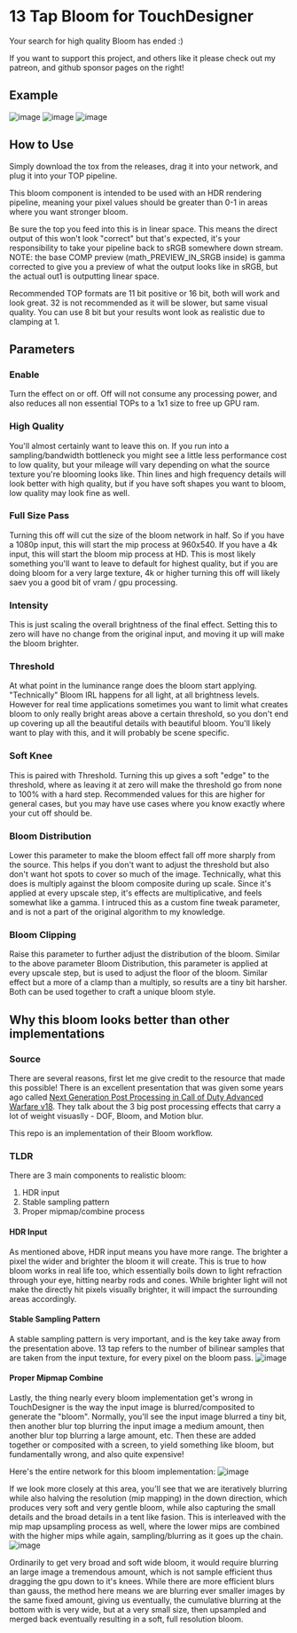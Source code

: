 # 13 Tap Bloom for TouchDesigner
Your search for high quality Bloom has ended :)

If you want to support this project, and others like it please check out my patreon, and github sponsor pages on the right!

## Example
![image](https://user-images.githubusercontent.com/10091486/235195443-0f5634a3-a2dd-4c6d-bd28-473d0fb14825.png)
![image](https://user-images.githubusercontent.com/10091486/235196563-4cc1bf15-0413-4dc0-ae02-8ff604bcc4ef.png)
![image](https://user-images.githubusercontent.com/10091486/235202365-d3cc89ed-8bf0-44d0-86d7-f17c9cab1fd8.png)


## How to Use
Simply download the tox from the releases, drag it into your network, and plug it into your TOP pipeline.

This bloom component is intended to be used with an HDR rendering pipeline, meaning your pixel values should be greater than 0-1 in areas where you want stronger bloom. 

Be sure the top you feed into this is in linear space. This means the direct output of this won't look "correct" but that's expected, it's your responsibility to take your pipeline back to sRGB somewhere down stream. NOTE: the base COMP preview (math_PREVIEW_IN_SRGB inside) is gamma corrected to give you a preview of what the output looks like in sRGB, but the actual out1 is outputting linear space.

Recommended TOP formats are 11 bit positive or 16 bit, both will work and look great. 32 is not recommended as it will be slower, but same visual quality. You can use 8 bit but your results wont look as realistic due to clamping at 1.

## Parameters

### Enable
Turn the effect on or off. Off will not consume any processing power, and also reduces all non essential TOPs to a 1x1 size to free up GPU ram.

### High Quality
You'll almost certainly want to leave this on. If you run into a sampling/bandwidth bottleneck you might see a little less performance cost to low quality, but your mileage will vary depending on what the source texture you're blooming looks like. Thin lines and high frequency details will look better with high quality, but if you have soft shapes you want to bloom, low quality may look fine as well.

### Full Size Pass
Turning this off will cut the size of the bloom network in half. So if you have a 1080p input, this will start the mip process at 960x540. If you have a 4k input, this will start the bloom mip process at HD. This is most likely something you'll want to leave to default for highest quality, but if you are doing bloom for a very large texture, 4k or higher turning this off will likely saev you a good bit of vram / gpu processing.

### Intensity
This is just scaling the overall brightness of the final effect. Setting this to zero will have no change from the original input, and moving it up will make the bloom brighter.

### Threshold
At what point in the luminance range does the bloom start applying. "Technically" Bloom IRL happens for all light, at all brightness levels. However for real time applications sometimes you want to limit what creates bloom to only really bright areas above a certain threshold, so you don't end up covering up all the beautiful details with beautiful bloom. You'll likely want to play with this, and it will probably be scene specific.

### Soft Knee
This is paired with Threshold. Turning this up gives a soft "edge" to the threshold, where as leaving it at zero will make the threshold go from none to 100% with a hard step. Recommended values for this are higher for general cases, but you may have use cases where you know exactly where your cut off should be.

### Bloom Distribution
Lower this parameter to make the bloom effect fall off more sharply from the source. This helps if you don't want to adjust the threshold but also don't want hot spots to cover so much of the image. Technically, what this does is multiply against the bloom composite during up scale. Since it's applied at every upscale step, it's effects are multiplicative, and feels somewhat like a gamma. I intruced this as a custom fine tweak parameter, and is not a part of the original algorithm to my knowledge.

### Bloom Clipping
Raise this parameter to further adjust the distribution of the bloom. Similar to the above parameter Bloom Distribution, this parameter is applied at every upscale step, but is used to adjust the floor of the bloom. Similar effect but a more of a clamp than a multiply, so results are a tiny bit harsher. Both can be used together to craft a unique bloom style.

## Why this bloom looks better than other implementations

### Source
There are several reasons, first let me give credit to the resource that made this possible! There is an excellent presentation that was given some years ago called [Next Generation Post Processing in Call of Duty Advanced Warfare v18](https://www.scribd.com/presentation/363243286/Next-Generation-Post-Processing-in-Call-of-Duty-Advanced-Warfare-v18-pptx). They talk about the 3 big post processing effects that carry a lot of weight visuaslly - DOF, Bloom, and Motion blur. 

This repo is an implementation of their Bloom workflow.

### TLDR
There are 3 main components to realistic bloom:
1. HDR input
2. Stable sampling pattern
3. Proper mipmap/combine process

#### HDR Input
As mentioned above, HDR input means you have more range. The brighter a pixel the wider and brighter the bloom it will create. This is true to how bloom works in real life too, which essentially boils down to light refraction through your eye, hitting nearby rods and cones. While brighter light will not make the directly hit pixels visually brighter, it will impact the surrounding areas accordingly.

#### Stable Sampling Pattern
A stable sampling pattern is very important, and is the key take away from the presentation above. 13 tap refers to the number of bilinear samples that are taken from the input texture, for every pixel on the bloom pass.
![image](https://user-images.githubusercontent.com/10091486/235203929-22a3dd71-cc39-426e-8a2e-cc98065aa6c3.png)

#### Proper Mipmap Combine
Lastly, the thing nearly every bloom implementation get's wrong in TouchDesigner is the way the input image is blurred/composited to generate the "bloom". Normally, you'll see the input image blurred a tiny bit, then another blur top blurring the input image a medium amount, then another blur top blurring a large amount, etc. Then these are added together or composited with a screen, to yield something like bloom, but fundamentally wrong, and also quite expensive!

Here's the entire network for this bloom implementation:
![image](https://user-images.githubusercontent.com/10091486/235200519-cd8bf970-b349-4cf3-9e86-041ac2183fd2.png)

If we look more closely at this area, you'll see that we are iteratively blurring while also halving the resolution (mip mapping) in the down direction, which produces very soft and very gentle bloom, while also capturing the small details and the broad details in a tent like fasion. This is interleaved with the mip map upsampling process as well, where the lower mips are combined with the higher mips while again, sampling/blurring as it goes up the chain.
![image](https://user-images.githubusercontent.com/10091486/235205639-15a467f6-efd5-4447-bc5d-e72f82b7c2fe.png)

Ordinarily to get very broad and soft wide bloom, it would require blurring an large image a tremendous amount, which is not sample efficient thus dragging the gpu down to it's knees. While there are more efficient blurs than gauss, the method here means we are blurring ever smaller images by the same fixed amount, giving us eventually, the cumulative blurring at the bottom with is very wide, but at a very small size, then upsampled and merged back eventually resulting in a soft, full resolution bloom.


